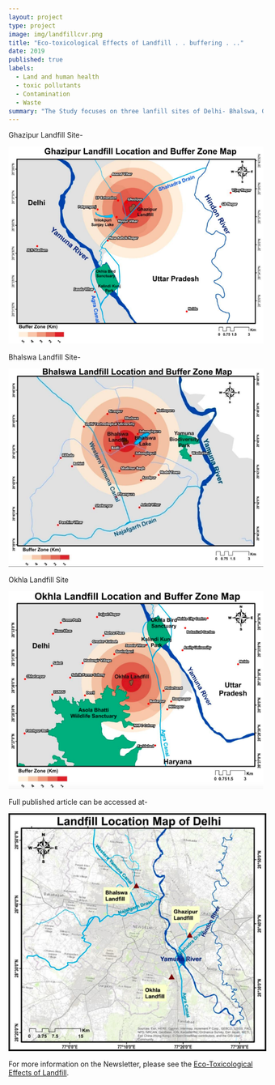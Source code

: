 ```yaml
---
layout: project
type: project
image: img/landfillcvr.png
title: "Eco-toxicological Effects of Landfill . . buffering . .."
date: 2019
published: true
labels:
  - Land and human health
  - toxic pollutants
  - Contamination
  - Waste
summary: "The Study focuses on three lanfill sites of Delhi- Bhalswa, Ghazipur and Okhla. These landfill sites are located in highly populated residential sites, near river Yamuna, waterbodies, eco-sensitives areas of Delhi"
---
```


Ghazipur Landfill Site- 

<img class="img-fluid" src="/img/landfllg.png" alt="" />

Bhalswa Landfill Site-

<img class="img-fluid" src="/img/landfillb.png" alt="" />

Okhla Landfill Site

<img class="img-fluid" src="/img/landfillo.png" alt="" />

Full published article can be accessed at-

<a href="https://www.researchgate.net/publication/335136652_Landfill-Solution_or_a_Bigger_Problem_to_the_Environment"><img class="img-fluid" style="border:3px solid black" src="/img/landfill.png"></a>

For more information on the Newsletter, please see the [Eco-Toxicological Effects of Landfill](http://jnuenvis.nic.in/newsletters/Vol24no22019.pdf).
